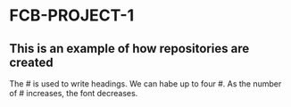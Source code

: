 # FCB-PROJECT-1

## This is an example of how repositories are created
The # is used to write headings. We can habe up to four #. As the number of # increases, the font decreases.


